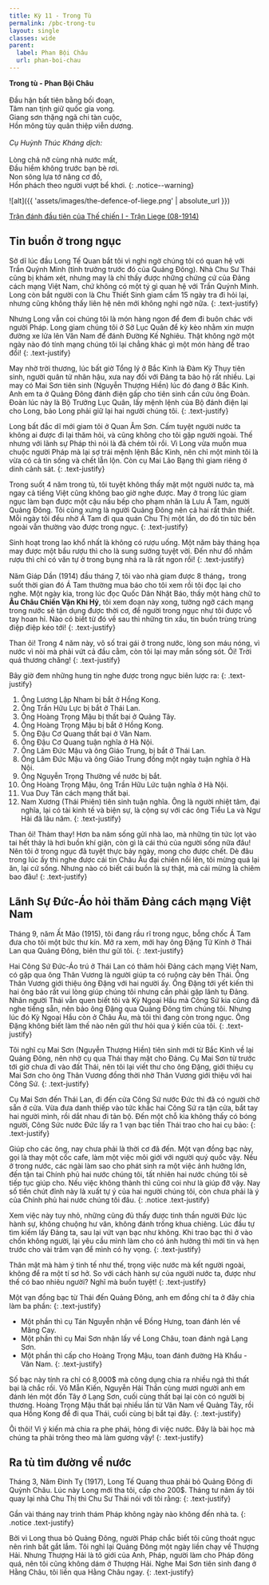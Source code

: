 ```yaml
---
title: Kỳ 11 - Trong Tù
permalink: /pbc-trong-tu
layout: single
classes: wide
parent:
  label: Phan Bội Châu
  url: phan-boi-chau
---
```


**Trong tù - Phan Bội Châu**\
 \
Đầu hận bất tiên bằng bối đoạn,\
Tâm nan tịnh giữ quốc gia vong.\
Giang sơn thặng ngã chi tàn cuộc,\
Hồn mông tùy quân thiệp viễn dương.\
 \
*Cụ Huỳnh Thúc Kháng dịch:*\
 \
Lòng chả nỡ cùng nhà nước mất,\
Đầu hiềm không trước bạn bè rơi.\
Non sông lựa tớ nâng cơ đồ,\
Hồn phách theo người vượt bể khơi.
{: .notice--warning}


![alt]({{ 'assets/images/the-defence-of-liege.png' | absolute_url }})
> <cite>
<a target="_blank" href="https://nghiencuuquocte.org/2018/08/05/tran-danh-dau-tien-cua-the-chien-i/">
Trận đánh đầu tiên của Thế chiến I - Trận Liege (08-1914)
</a>
</cite>

## Tin buồn ở trong ngục
Sở dĩ lúc đầu Long Tế Quan bắt tôi vì nghi ngờ chúng tôi có quan hệ với Trần Quýnh Minh (tỉnh trưởng trước đó của Quảng Đông). Nhà Chu Sư Thái cũng bị khám xét, nhưng may là chỉ thấy được những chứng cứ của Đảng cách mạng Việt Nam, chứ không có một tý gì quan hệ với Trần Quýnh Minh. Long còn bắt người con là Chu Thiết Sinh giam cầm 15 ngày tra đi hỏi lại, nhưng cũng không thấy liên hệ nên mới không nghi ngờ nữa.
{: .text-justify}

Nhưng Long vẫn coi chúng tôi là món hàng ngon để đem đi buôn chác với người Pháp. Long giam chúng tôi ở Sở Lục Quân để kỳ kèo nhằm xin mượn đường xe lửa lên Vân Nam để đánh Đường Kế Nghiêu. Thật không ngờ một ngày nào đó tính mạng chúng tôi lại chẳng khác gì một món hàng để trao đổi!
{: .text-justify}

May nhờ trời thương, lúc bất giờ Tổng lý ở Bắc Kinh là Đàm Kỳ Thụy tiên sinh, người quân tử nhân hậu, xưa nay đối với Đảng ta bảo hộ rất nhiều. Lại may có Mai Sơn tiên sinh (Nguyễn Thượng Hiền) lúc đó đang ở Bắc Kinh. Anh em ta ở Quảng Đông đánh điện gấp cho tiên sinh cần cứu ông Đoàn. Đoàn lúc này là Bộ Trưởng Lục Quân, lấy mệnh lệnh của Bộ đánh điện lại cho Long, bảo Long phải giữ lại hai người chúng tôi.
{: .text-justify}

Long bất đắc dĩ mới giam tôi ở Quan Âm Sơn. Cấm tuyệt người nước ta không ai được đi lại thăm hỏi, và cũng không cho tôi gặp người ngoài. Thế nhưng với lãnh sự Pháp thì nói là đã chém tôi rồi. Vì Long vừa muốn mua chuộc người Pháp mà lại sợ trái mệnh lệnh Bắc Kinh, nên chỉ một mình tôi là vừa có cả tin sống và chết lẫn lộn. Còn cụ Mai Lão Bạng thì giam riêng ở dinh cảnh sát.
{: .text-justify}

Trong suốt 4 năm trong tù, tôi tuyệt không thấy mặt một người nước ta, mà ngay cả tiếng Việt cũng không bao giờ nghe được. May ở trong lúc giam ngục làm bạn được một cậu nấu bếp cho phạm nhân là Lưu Á Tam, người Quảng Đông. Tôi cũng xưng là người Quảng Đông nên cả hai rất thân thiết. Mỗi ngày tôi đều nhờ Á Tam đi qua quán Chu Thị một lần, do đó tin tức bên ngoài vẫn thường vào được trong ngục.
{: .text-justify}

Sinh hoạt trong lao khổ nhất là không có rượu uống. Một năm bảy tháng họa may được một bầu rượu thì cho là sung sướng tuyệt vời. Đến như đồ nhắm rượu thì chỉ có văn tự ở trong bụng nhả ra là rất ngon rồi!
{: .text-justify}

Năm Giáp Dần (1914) đầu tháng 7, tôi vào nhà giam được 8 tháng，trong suốt thời gian đó Á Tam thường mua báo cho tôi xem rồi tôi đọc lại cho nghe. Một ngày kia, trong lúc đọc Quốc Dân Nhật Báo, thấy một hàng chữ to **Âu Châu Chiến Vận Khi Hỷ**, tôi xem đoạn này xong, tưởng ngỡ cách mạng trong nước sẽ tận dụng được thời cơ, để người trong ngục như tôi được vỗ tay hoan hỉ. Nào có biết từ đó về sau thì những tin xấu, tin buồn trùng trùng điệp điệp kéo tới!
{: .text-justify}

Than ôi! Trong 4 năm này, vô số trai gái ở trong nước, lòng son máu nóng, vì nước vì nòi mà phải vứt cả đầu cằm, còn tôi lại may mắn sống sót. Ôi! Trời quá thương chăng!
{: .text-justify}

Bây giờ đem những hung tin nghe được trong ngục biên lược ra:
{: .text-justify}

1. Ông Lương Lập Nham bị bắt ở Hồng Kong.
2. Ông Trần Hữu Lực bị bắt ở Thái Lan.
3. Ông Hoàng Trọng Mậu bị thất bại ở Quảng Tây.
4. Ông Hoàng Trọng Mậu bị bắt ở Hồng Kong.
5. Ông Đậu Cơ Quang thất bại ở Vân Nam.
6. Ông Đậu Cơ Quang tuận nghĩa ở Hà Nội.
7. Ông Lâm Đức Mậu và ông Giáo Trung, bị bắt ở Thái Lan.
8. Ông Lâm Đức Mậu và ông Giáo Trung đồng một ngày tuận nghĩa ở Hà Nội.
9. Ông Nguyễn Trọng Thường về nước bị bắt.
10. Ông Hoàng Trọng Mậu, ông Trần Hữu Lức tuận nghĩa ở Hà Nội.
11. Vua Duy Tân cách mạng thất bại.
12. Nam Xương (Thái Phiên) tiên sinh tuận nghĩa. Ông là người nhiệt tâm, đại nghĩa, lại có tài kinh tế và biện sự, là cộng sự với các ông Tiểu La và Ngư Hải đã lâu năm.
{: .text-justify}

Than ôi! Thảm thay! Hơn ba năm sống gửi nhà lao, mà những tin tức lọt vào tai hết thảy là hơi buồn khí giận, còn gì là cái thú của người sống nữa đâu! Nên tôi ở trong ngục đã tuyệt thực bảy ngày, mong cho được chết. Dè đâu trong lúc ấy thì nghe được cái tin Châu Âu đại chiến nổi lên, tôi mừng quá lại ăn, lại cứ sống. Nhưng nào có biết cái buồn là sự thật, mà cái mừng là chiêm bao đâu!
{: .text-justify}

## Lãnh Sự Đức-Áo hỏi thăm Đảng cách mạng Việt Nam
Tháng 9, năm Ất Mão (1915), tôi đang rầu rĩ trong ngục, bỗng chốc Á Tam đưa cho tôi một bức thư kín. Mở ra xem, mới hay ông Đặng Tử Kính ở Thái Lan qua Quảng Đông, biên thư gửi tôi.
{: .text-justify}

Hai Công Sứ Đức-Áo trú ở Thái Lan có thăm hỏi Đảng cách mạng Việt Nam, có gặp qua ông Thân Vương là người giúp ta có ruộng cày bên Thái. Ông Thân Vương giới thiệu ông Đặng với hai người ấy. Ông Đặng tới yết kiến thì hai ông bảo rất vui lòng giúp chúng tôi nhưng cần phải gặp lãnh tụ Đảng. Nhân người Thái vẫn quen biết tôi và Kỳ Ngoại Hầu mà Công Sứ kia cũng đã nghe tiếng sẵn, nên bảo ông Đặng qua Quảng Đông tìm chúng tôi. Nhưng lúc đó Kỳ Ngoại Hầu còn ở Châu Âu, mà tôi thì đang còn trong ngục. Ông Đặng không biết làm thế nào nên gửi thư hỏi qua ý kiến của tôi.
{: .text-justify}

Tôi nghĩ cụ Mai Sơn (Nguyễn Thượng Hiền) tiên sinh mới từ Bắc Kinh về lại Quảng Đông, nên nhờ cụ qua Thái thay mặt cho Đảng. Cụ Mai Sơn từ trước tới giờ chưa đi vào đất Thái, nên tôi lại viết thư cho ông Đặng, giới thiệu cụ Mai Sơn cho ông Thân Vương đồng thời nhờ Thân Vương giới thiệu với hai Công Sứ. 
{: .text-justify}

Cụ Mai Sơn đến Thái Lan, đi đến cửa Công Sứ nước Đức thì đã có người chờ sẵn ở cửa. Vừa đưa danh thiếp vào tức khắc hai Công Sứ ra tận cửa, bắt tay hai người mình, rồi dắt nhau đi tản bộ. Đến một chỗ kia không thấy có bóng người, Công Sức nước Đức lấy ra 1 vạn bạc tiền Thái trao cho hai cụ bảo:
{: .text-justify}

Giúp cho các ông, nay chưa phải là thời cơ đã đến. Một vạn đồng bạc này, gọi là thay một cốc cafe, làm một việc môi giới với người quý quốc vậy. Nếu ở trong nước, các ngài làm sao cho phát sinh ra một việc ảnh hưởng lớn, đến tận tai Chính phủ hai nước chúng tôi, tất nhiên hai nước chúng tôi sẽ tiếp tục giúp cho. Nếu việc không thành thì cũng coi như là giúp đỡ vậy. Nay số tiền chút đỉnh này là xuất tự ý của hai người chúng tôi, còn chưa phải là ý của Chính phủ hai nước chúng tôi đâu.
{: .notice .text-justify}

Xem việc này tuy nhỏ, những cũng đủ thấy được tinh thần người Đức lúc hành sự, không chuộng hư văn, không đánh trống khua chiêng. Lúc đầu tự tìm kiếm lấy Đảng ta, sau lại vứt vạn bạc như không. Khi trao bạc thì ở vào chốn không người, lại yêu cầu mình làm cho có ảnh hưởng thì mới tin và hẹn trước cho vài trăm vạn để mình có hy vọng.
{: .text-justify}

Thân mật mà hàm ý tinh tế như thế, trọng việc nước mà kết người ngoài, không để ra một tí sơ hở. So với cách hành sự của người nước ta, được như thế có bao nhiêu người? Nghĩ mà buồn tuyệt!
{: .text-justify}

Một vạn đồng bạc từ Thái đến Quảng Đông, anh em đồng chí ta ở đây chia làm ba phần:
{: .text-justify}

- Một phần thì cụ Tán Nguyễn nhận về Đồng Hưng, toan đánh lén về Măng Cay.
- Một phần thì cụ Mai Sơn nhận lấy về Long Châu, toan đánh ngả Lạng Sơn.
- Một phần thì cấp cho Hoàng Trọng Mậu, toan đánh đường Hà Khẩu - Vân Nam.
{: .text-justify}

Số bạc này tính ra chỉ có 8,000$ mà công dụng chia ra nhiều ngả thì thất bại là chắc rồi. Võ Mẫn Kiến, Nguyễn Hải Thần cùng mươi người anh em đánh lén một đồn Tây ở Lạng Sơn, cuối cùng thất bại lại còn có người bị thương. Hoàng Trọng Mậu thất bại nhiều lần từ Vân Nam về Quảng Tây, rồi qua Hồng Kong để đi qua Thái, cuối cùng bị bắt tại đây.
{: .text-justify}

Ôi thôi! Vì ý kiến mà chia ra phe phái, hỏng đi việc nước. Đây là bài học mà chúng ta phải trông theo mà làm gương vậy!
{: .text-justify}

## Ra tù tìm đường về nước
Tháng 3, Năm Đinh Tỵ (1917), Long Tế Quang thua phải bỏ Quảng Đông đi Quỳnh Châu. Lúc này Long mới tha tôi, cấp cho 200$. Tháng tư năm ấy tôi quay lại nhà Chu Thị thì Chu Sư Thái nói với tôi rằng:
{: .text-justify}

Gần vài tháng nay trinh thám Pháp không ngày nào không đến nhà ta.
{: .notice .text-justify}

Bởi vì Long thua bỏ Quảng Đông, người Pháp chắc biết tôi cũng thoát ngục nên rình bắt gắt lắm. Tôi nghỉ lại Quảng Đông một ngày liền chạy về Thượng Hải. Nhưng Thượng Hải là tô giới của Anh, Pháp, người làm cho Pháp đông quá, nên tôi cũng không dám ở Thượng Hải. Nghe Mai Sơn tiên sinh đang ở Hằng Châu, tôi liền qua Hằng Châu ngay.
{: .text-justify}
